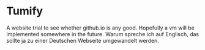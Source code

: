 # Tumify
A website trial to see whether github.io is any good. Hopefully a vm will be implemented somewhere in the future. Warum spreche ich auf Englisch, das sollte ja zu einer Deutschen Webseite umgewandelt werden. 
